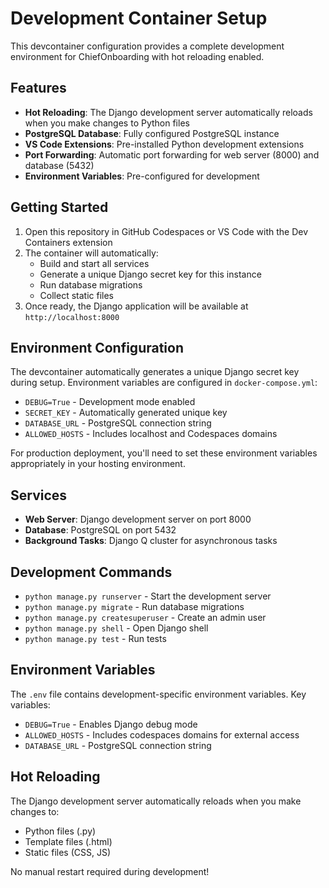 # Development Container Setup

This devcontainer configuration provides a complete development environment for ChiefOnboarding with hot reloading enabled.

## Features

- **Hot Reloading**: The Django development server automatically reloads when you make changes to Python files
- **PostgreSQL Database**: Fully configured PostgreSQL instance
- **VS Code Extensions**: Pre-installed Python development extensions
- **Port Forwarding**: Automatic port forwarding for web server (8000) and database (5432)
- **Environment Variables**: Pre-configured for development

## Getting Started

1. Open this repository in GitHub Codespaces or VS Code with the Dev Containers extension
2. The container will automatically:
   - Build and start all services
   - Generate a unique Django secret key for this instance
   - Run database migrations
   - Collect static files
3. Once ready, the Django application will be available at `http://localhost:8000`

## Environment Configuration

The devcontainer automatically generates a unique Django secret key during setup. Environment variables are configured in `docker-compose.yml`:

- `DEBUG=True` - Development mode enabled
- `SECRET_KEY` - Automatically generated unique key 
- `DATABASE_URL` - PostgreSQL connection string
- `ALLOWED_HOSTS` - Includes localhost and Codespaces domains

For production deployment, you'll need to set these environment variables appropriately in your hosting environment.

## Services

- **Web Server**: Django development server on port 8000
- **Database**: PostgreSQL on port 5432
- **Background Tasks**: Django Q cluster for asynchronous tasks

## Development Commands

- `python manage.py runserver` - Start the development server
- `python manage.py migrate` - Run database migrations
- `python manage.py createsuperuser` - Create an admin user
- `python manage.py shell` - Open Django shell
- `python manage.py test` - Run tests

## Environment Variables

The `.env` file contains development-specific environment variables. Key variables:

- `DEBUG=True` - Enables Django debug mode
- `ALLOWED_HOSTS` - Includes codespaces domains for external access
- `DATABASE_URL` - PostgreSQL connection string

## Hot Reloading

The Django development server automatically reloads when you make changes to:
- Python files (.py)
- Template files (.html)
- Static files (CSS, JS)

No manual restart required during development!
